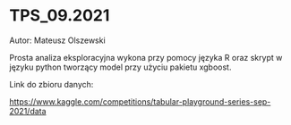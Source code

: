# TPS_09.2021

Autor: Mateusz Olszewski

Prosta analiza eksploracyjna wykona przy pomocy języka R oraz skrypt w języku python tworzący model przy użyciu pakietu xgboost.

Link do zbioru danych: 

https://www.kaggle.com/competitions/tabular-playground-series-sep-2021/data
